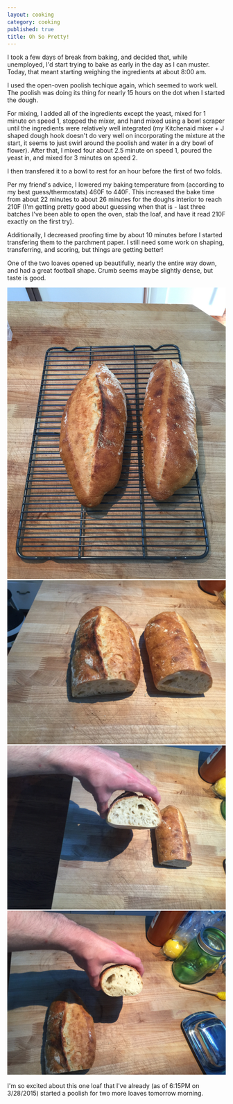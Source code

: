 ```yaml
---
layout: cooking
category: cooking
published: true
title: Oh So Pretty!
---
```


I took a few days of break from baking, and decided that, while unemployed, I'd start trying to bake as early in the day as I can muster. Today, that meant starting weighing the ingredients at about 8:00 am.

I used the open-oven poolish techique again, which seemed to work well. The poolish was doing its thing for nearly 15 hours on the dot when I started the dough.

For mixing, I added all of the ingredients except the yeast, mixed for 1 minute on speed 1, stopped the mixer, and hand mixed using a bowl scraper until the ingredients were relatively well integrated (my Kitchenaid mixer + J shaped dough hook doesn't do very well on incorporating the mixture at the start, it seems to just swirl around the poolish and water in a dry bowl of flower). After that, I mixed four about 2.5 minute on speed 1, poured the yeast in, and mixed for 3 minutes on speed 2.

I then transfered it to a bowl to rest for an hour before the first of two folds.

Per my friend's advice, I lowered my baking temperature from (according to my best guess/thermostats) 460F to 440F. This increased the bake time from about 22 minutes to about 26 minutes for the doughs interior to reach 210F (I'm getting pretty good about guessing when that is - last three batches I've been able to open the oven, stab the loaf, and have it read 210F exactly on the first try).

Additionally, I decreased proofing time by about 10 minutes before I started transfering them to the parchment paper. I still need some work on shaping, transferring, and scoring, but things are getting better!

One of the two loaves opened up beautifully, nearly the entire way down, and had a great football shape. Crumb seems maybe slightly dense, but taste is good.

![](/media/images/breads/2015-03-28/IMG_0162.jpg)
![](/media/images/breads/2015-03-28/IMG_0163.jpg)
![](/media/images/breads/2015-03-28/IMG_0164.jpg)
![](/media/images/breads/2015-03-28/IMG_0165.jpg)


I'm so excited about this one loaf that I've already (as of 6:15PM on 3/28/2015) started a poolish for two more loaves tomorrow morning.
